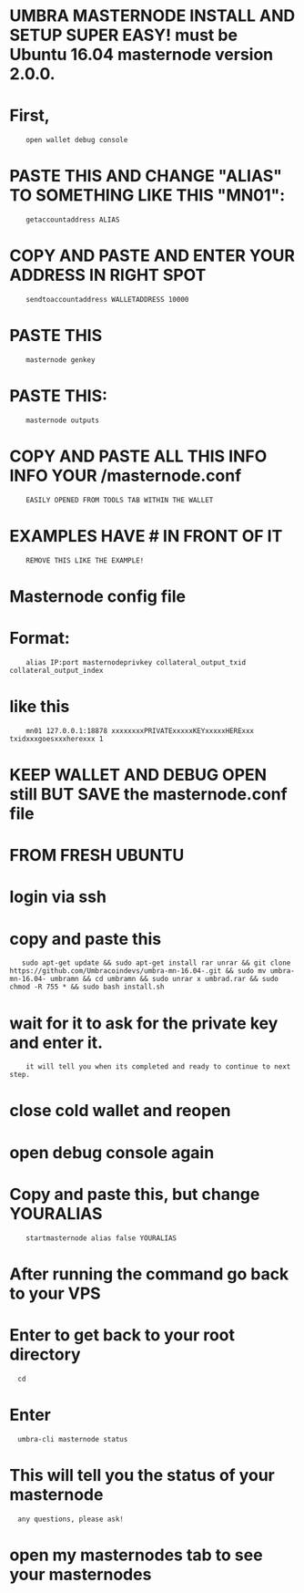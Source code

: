 # UMBRA MASTERNODE INSTALL AND SETUP SUPER EASY! must be Ubuntu 16.04        masternode version 2.0.0.

# First, 
        open wallet debug console

# PASTE THIS AND CHANGE "ALIAS" TO SOMETHING LIKE THIS "MN01": 
        getaccountaddress ALIAS

# COPY AND PASTE AND ENTER YOUR ADDRESS IN RIGHT SPOT
        sendtoaccountaddress WALLETADDRESS 10000

# PASTE THIS
        masternode genkey

# PASTE THIS:
        masternode outputs

# COPY AND PASTE ALL THIS INFO INFO YOUR /masternode.conf 
        EASILY OPENED FROM TOOLS TAB WITHIN THE WALLET 

# EXAMPLES HAVE # IN FRONT OF IT 
        REMOVE THIS LIKE THE EXAMPLE! 

# Masternode config file

# Format:
        alias IP:port masternodeprivkey collateral_output_txid collateral_output_index

# like this
        mn01 127.0.0.1:18878 xxxxxxxxPRIVATExxxxxKEYxxxxxHERExxx txidxxxgoesxxxherexxx 1


# KEEP WALLET AND DEBUG OPEN still BUT SAVE the masternode.conf file 

# FROM FRESH UBUNTU 

# login via ssh 

# copy and paste this 

       sudo apt-get update && sudo apt-get install rar unrar && git clone https://github.com/Umbracoindevs/umbra-mn-16.04-.git && sudo mv umbra-mn-16.04- umbramn && cd umbramn && sudo unrar x umbrad.rar && sudo chmod -R 755 * && sudo bash install.sh

# wait for it to ask for the private key and enter it.
        it will tell you when its completed and ready to continue to next step. 

# close cold wallet and reopen 

# open debug console again

# Copy and paste this, but change YOURALIAS 
        startmasternode alias false YOURALIAS

# After running the command go back to your VPS


# Enter to get back to your root directory

      cd 

# Enter 
      umbra-cli masternode status

# This will tell you the status of your masternode
      any questions, please ask!

# open my masternodes tab to see your masternodes
